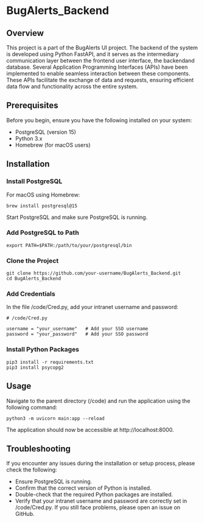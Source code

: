 # BugAlerts_Backend


## Overview

This project is a part of the BugAlerts UI project. The backend of the system is developed using Python FastAPI, and it serves as the intermediary communication layer between the frontend user interface, the backendand database. Several Application Programming Interfaces (APIs) have been implemented to enable seamless interaction between these components. These APIs facilitate the exchange of data and requests, ensuring efficient data flow and functionality across the entire system.


## Prerequisites

Before you begin, ensure you have the following installed on your system:

- PostgreSQL (version 15)
- Python 3.x
- Homebrew (for macOS users)


## Installation

### Install PostgreSQL

For macOS using Homebrew:
```
brew install postgresql@15
```
Start PostgreSQL and make sure PostgreSQL is running.

### Add PostgreSQL to Path
```
export PATH=$PATH:/path/to/your/postgresql/bin
```

### Clone the Project

```
git clone https://github.com/your-username/BugAlerts_Backend.git
cd BugAlerts_Backend
```

### Add Credentials
In the file /code/Cred.py, add your intranet username and password:
```
# /code/Cred.py

username = "your_username"   # Add your SSO username
password = "your_password"   # Add your SSO password
```

### Install Python Packages
```
pip3 install -r requirements.txt 
pip3 install psycopg2
```


## Usage
Navigate to the parent directory (/code) and run the application using the following command:
```
python3 -m uvicorn main:app --reload
```
The application should now be accessible at http://localhost:8000.


## Troubleshooting
If you encounter any issues during the installation or setup process, please check the following:

- Ensure PostgreSQL is running.
- Confirm that the correct version of Python is installed.
- Double-check that the required Python packages are installed.
- Verify that your intranet username and password are correctly set in /code/Cred.py.
If you still face problems, please open an issue on GitHub.
